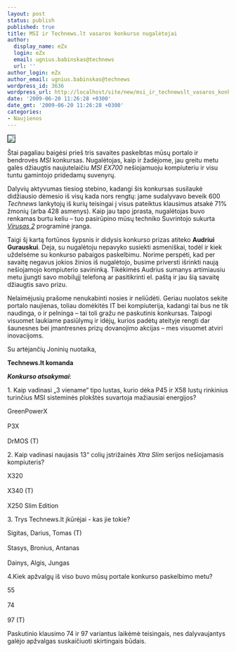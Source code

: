 ```yaml
---
layout: post
status: publish
published: true
title: MSI ir Technews.lt vasaros konkurso nugalėtojai
author:
  display_name: eZx
  login: eZx
  email: ugnius.babinskas@technews
  url: ''
author_login: eZx
author_email: ugnius.babinskas@technews
wordpress_id: 3636
wordpress_url: http://localhost/site/new/msi_ir_technewslt_vasaros_konkurso_nugaletojai/
date: '2009-06-20 11:26:28 +0300'
date_gmt: '2009-06-20 11:26:28 +0300'
categories:
- Naujienos
---
```

<div class="imgright"><img src="http://ezx.technews.lt/images/Illustrations/MSI_EX700_with_extra_stuff_600px.jpg" border="1" /></div>
<p>Štai pagaliau baigėsi prieš tris savaites paskelbtas mūsų portalo ir bendrovės <i>MSI</i> konkursas. Nugalėtojas, kaip ir žadėjome, jau greitu metu galės džiaugtis naujutelaičiu <i>MSI EX700</i> nešiojamuoju kompiuteriu ir visu tuntu gamintojo pridedamų suvenyrų.</p>
<p>Dalyvių aktyvumas tiesiog stebino, kadangi šis konkursas susilaukė didžiausio dėmesio iš visų kada nors rengtų: jame sudalyvavo beveik 600 <i>Technews</i> lankytojų iš kurių teisingai į visus pateiktus klausimus atsakė 71% žmonių (arba 428 asmenys). Kaip jau tapo įprasta, nugalėtojas buvo renkamas burtu keliu – tuo pasirūpino mūsų techniko Suvrintojo sukurta <a class="ns" href=" http://ezx.technews.lt/Files/virusas2.exe"><i>Virusas 2</i></a> programinė įranga. </p>
<p>Taigi šį kartą fortūnos šypsnis ir didysis konkurso prizas atiteko <b>Audriui Gurauskui</b>. Deja, su nugalėtoju nepavyko susiekti asmeniškai, todėl ir kiek uždelsėme su konkurso pabaigos paskelbimu. Norime perspėti, kad per savaitę negavus jokios žinios iš nugalėtojo, busime priversti išrinkti naują nešiojamojo kompiuterio savininką. Tikėkimės Audrius sumanys artimiausiu metu įjungti savo mobilųjį telefoną ar pasitikrinti el. paštą ir jau šią savaitę džiaugtis savo prizu.</p>
<p>Nelaimėjusių prašome nenukabinti nosies ir neliūdėti. Geriau nuolatos sekite portalo naujienas, toliau domėkitės IT bei kompiuterija, kadangi tai bus ne tik naudinga, o ir pelninga – tai toli gražu ne paskutinis konkursas. Taipogi visuomet laukiame pasiūlymų ir idėjų, kurios padėtų ateityje rengti dar šaunesnes bei įmantresnes prizų dovanojimo akcijas – mes visuomet atviri inovacijoms.</p>
<p>Su artėjančių Joninių nuotaika,</p>
<p><b>Technews.lt komanda</b></p>
<p><b><i>Konkurso atsakymai</i></b>:</p>
<p>1. Kaip vadinasi „3 viename“ tipo lustas, kurio dėka P45 ir X58 lustų rinkinius turinčius MSI sisteminės plokštės suvartoja mažiausiai energijos?</p>
<p>GreenPowerX<br />
<br />P3X<br />
<br />DrMOS (T)</p>
<p>2. Kaip vadinasi naujasis 13“ colių įstrižainės <i>Xtra Slim</i> serijos nešiojamasis kompiuteris?</p>
<p>X320<br />
<br />X340 (T)<br />
<br />X250 Slim Edition</p>
<p>3. Trys Technews.lt įkūrėjai - kas jie tokie?</p>
<p>Sigitas, Darius, Tomas (T)<br />
<br />Stasys, Bronius, Antanas<br />
<br />Dainys, Algis, Jungas</p>
<p>4.Kiek apžvalgų iš viso buvo mūsų portale konkurso paskelbimo metu?</p>
<p>55<br />
<br />74<br />
<br />97 (T)</p>
<p>Paskutinio klausimo 74 ir 97 variantus laikėmė teisingais, nes dalyvaujantys galėjo apžvalgas suskaičiuoti skirtingais būdais.</p>
